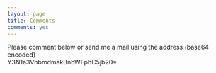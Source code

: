 ```yaml
---
layout: page
title: Comments
comments: yes
---
```


Please comment below or send me a mail using the address (base64 encoded)  
Y3N1a3VhbmdmakBnbWFpbC5jb20=
